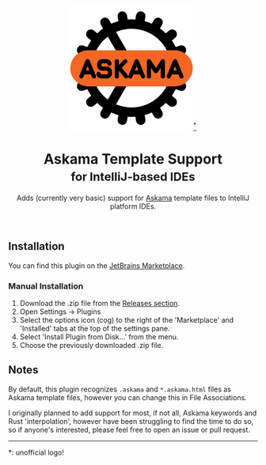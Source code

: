 <p align="center">
    <a href="#footnote"><img src="src/main/resources/META-INF/pluginIcon.svg" width="250" height="250" alt="Askama plugin logo"><sup>*</sup></a>
</p>

<h1 align="center">
  Askama Template Support<br />
  <small>for IntelliJ-based IDEs</small>
</h1>

<p align="center">
Adds (currently very basic) support for <a href="https://github.com/djc/askama">Askama</a> template files to IntelliJ platform IDEs.
</p>

<br />

## Installation
You can find this plugin on the [JetBrains Marketplace](https://plugins.jetbrains.com/plugin/16591-askama-template-support).

### Manual Installation
1. Download the .zip file from the [Releases section](https://github.com/SamJakob/intellij-askama-template-plugin/releases/).
2. Open Settings -> Plugins
3. Select the options icon (cog) to the right of the 'Marketplace' and 'Installed' tabs at the top of the settings pane.
4. Select 'Install Plugin from Disk...' from the menu.
5. Choose the previously downloaded .zip file.

## Notes

By default, this plugin recognizes `.askama` and `*.askama.html` files as Askama template files,
however you can change this in File Associations.

I originally planned to add support for most, if not all, Askama keywords and
Rust 'interpolation', however have been struggling to find the time to do so, so
if anyone's interested, please feel free to open an issue or pull request.

<hr />

<a name="footnote">*: unofficial logo!</a>

